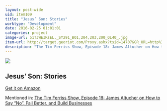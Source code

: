 ```yaml
---
layout: post-wide
uid: item109
title: "Jesus’ Son: Stories"
worktype: "Development"
date: 2016-02-25 01:01:01
categories: project
image-url: 51TJWEIRsEL._SY291_BO1,204,203,200_QL40_.jpg
item-url: http://target.georiot.com/Proxy.ashx?tsid=14707&GR_URL=http%3A%2F%2Fwww.amazon.com%2FJesus-Son-Stories-Denis-Johnson%2Fdp%2F031242874X%2F
description: "The Tim Ferriss Show, Episode 18: James Altucher on How to Say “No”, Fail Better, and Build Businesses"
---
```

<a href="http://target.georiot.com/Proxy.ashx?tsid=14707&GR_URL=http%3A%2F%2Fwww.amazon.com%2FJesus-Son-Stories-Denis-Johnson%2Fdp%2F031242874X%2F" target="blank"><img src="../../../../img/thumbs/51TJWEIRsEL._SY291_BO1,204,203,200_QL40_.jpg" class="prod-img"></a>
<h2>Jesus’ Son: Stories</h2>
<p><a href="http://target.georiot.com/Proxy.ashx?tsid=14707&GR_URL=http%3A%2F%2Fwww.amazon.com%2FJesus-Son-Stories-Denis-Johnson%2Fdp%2F031242874X%2F" target="blank">Get it on Amazon</a><p>
<p>Mentioned in: <a href="http://fourhourworkweek.com/2014/07/11/james-altucher/" target="blank">The Tim Ferriss Show, Episode 18: James Altucher on How to Say “No”, Fail Better, and Build Businesses</a></p>

